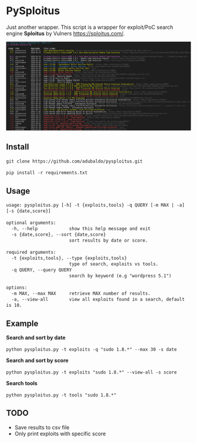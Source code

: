 # PySploitus
Just another wrapper. This script is a wrapper for exploit/PoC search engine **Sploitus** by Vulners https://sploitus.com/.

![screenshot](img/pysploitus.png)

## Install
`git clone https://github.com/adubaldo/pysploitus.git`

`pip install -r requirements.txt`

## Usage
```
usage: pysploitus.py [-h] -t {exploits,tools} -q QUERY [-m MAX | -a] [-s {date,score}]

optional arguments:
  -h, --help            show this help message and exit
  -s {date,score}, --sort {date,score}
                        sort results by date or score.

required arguments:
  -t {exploits,tools}, --type {exploits,tools}
                        type of search, exploits vs tools.
  -q QUERY, --query QUERY
                        search by keyword (e.g "wordpress 5.1")

options:
  -m MAX, --max MAX     retrieve MAX number of results.
  -a, --view-all        view all exploits found in a search, default is 10.
```
## Example

**Search and sort by date**

`python pysploitus.py -t exploits -q "sudo 1.8.*" --max 30 -s date`

**Search and sort by score**

`python pysploitus.py -t exploits "sudo 1.8.*" --view-all -s score`

**Search tools**

`python pysploitus.py -t tools "sudo 1.8.*"`

## TODO
- Save results to csv file
- Only print exploits with specific score
